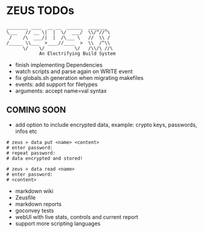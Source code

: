 # ZEUS TODOs

    ________ ____  __ __  ______  _______
    \___   // __ \|  |  \/  ___/  \\/^//^\
     /    /\  ___/|  |  /\___ \   //  \\ /
    /_____ \\___  >____//____  >  \\  /^\\
          \/    \/           \/   /\\/\ //\
                An Electrifying Build System

- finish implementing Dependencies
- watch scripts and parse again on WRITE event
- fix globals.sh generation when migrating makefiles
- events: add support for filetypes
- arguments: accept name=val syntax

## COMING SOON

- add option to include encrypted data, example: crypto keys, passwords, infos etc

```shell
# zeus > data put <name> <content>
# enter password:
# repeat password:
# data encrypted and stored!

# zeus > data read <name>
# enter password:
# <content>
```

- markdown wiki
- Zeusfile
- markdown reports
- goconvey tests
- webUI with live stats, controls and current report
- support more scripting languages